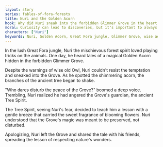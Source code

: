 ```yaml
---
layout: story
series: fables-of-fora-forests
title: Nuri and the Golden Acorn
hook: Why did Nuri sneak into the forbidden Glimmer Grove in the heart of the Great Fora jungle?
moral: Curiosity can lead to discoveries, but it's important to always listen to wise advice.
characters: ["Nuri"]
keywords: Nuri, Golden Acorn, Great Fora jungle, Glimmer Grove, wise advice, magical, discovery, respect, nature, lesson
---
```


In the lush Great Fora jungle, Nuri the mischievous forest spirit loved playing tricks on the animals. One day, he heard tales of a magical Golden Acorn hidden in the forbidden Glimmer Grove.

Despite the warnings of wise old Owl, Nuri couldn't resist the temptation and sneaked into the Grove. As he spotted the shimmering acorn, the branches of the ancient tree began to shake.

"Who dares disturb the peace of the Grove?" boomed a deep voice. Trembling, Nuri realized he had angered the Grove's guardian, the ancient Tree Spirit.

The Tree Spirit, seeing Nuri's fear, decided to teach him a lesson with a gentle breeze that carried the sweet fragrance of blooming flowers. Nuri understood that the Grove's magic was meant to be preserved, not disturbed.

Apologizing, Nuri left the Grove and shared the tale with his friends, spreading the lesson of respecting nature's wonders.
